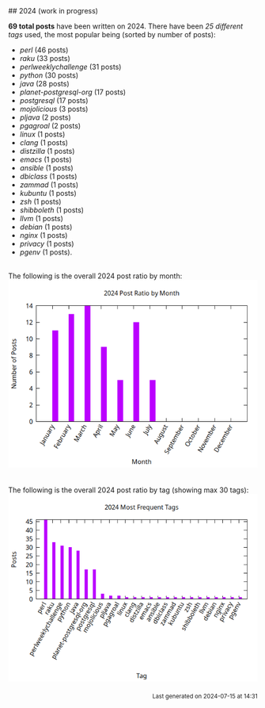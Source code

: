 <a name="2024" />
## 2024 (work in progress)

**69 total posts** have been written on 2024.
There have been *25 different tags* used, the most
popular being (sorted by number of posts):
 
- *perl* (46 posts)  
- *raku* (33 posts)  
- *perlweeklychallenge* (31 posts)  
- *python* (30 posts)  
- *java* (28 posts)  
- *planet-postgresql-org* (17 posts)  
- *postgresql* (17 posts)  
- *mojolicious* (3 posts)  
- *pljava* (2 posts)  
- *pgagroal* (2 posts)  
- *linux* (1 posts)  
- *clang* (1 posts)  
- *distzilla* (1 posts)  
- *emacs* (1 posts)  
- *ansible* (1 posts)  
- *dbiclass* (1 posts)  
- *zammad* (1 posts)  
- *kubuntu* (1 posts)  
- *zsh* (1 posts)  
- *shibboleth* (1 posts)  
- *llvm* (1 posts)  
- *debian* (1 posts)  
- *nginx* (1 posts)  
- *privacy* (1 posts)  
- *pgenv* (1 posts).<br/>
<br/>
The following is the overall 2024 post ratio by month:
<br/>
    <center>
      <img src="/images/stats/2024-months.png" alt="2024 post ratio per month" />
    </center>
<br/>

<br/>
The following is the overall 2024 post ratio by tag (showing max 30 tags):
<br/>
  <center>
    <img src="/images/stats/2024-tags.png" alt="2024 post ratio per tag" />
  </center>
<br/>

<div align="right">
<small>
Last generated on 2024-07-15 at 14:31
</small>
</div>

<br/>
